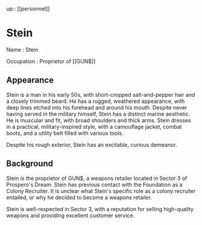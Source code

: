 ---
---
up:: [[personnel]]

# Stein

Name
: Stein

Occupation
: Proprietor of [[GUN$]]

## Appearance

Stein is a man in his early 50s, with short-cropped salt-and-pepper hair and a closely trimmed beard. He has a rugged, weathered appearance, with deep lines etched into his forehead and around his mouth. Despite never having served in the military himself, Stein has a distinct marine aesthetic. He is muscular and fit, with broad shoulders and thick arms. Stein dresses in a practical, military-inspired style, with a camouflage jacket, combat boots, and a utility belt filled with various tools. 

Despite his rough exterior, Stein has an excitable, curious demeanor.

## Background

Stein is the proprietor of GUN$, a weapons retailer located in Sector 3 of Prospero's Dream. Stein has previous contact with the Foundation as a Colony Recruiter. It is unclear what Stein's specific role as a colony recruiter entailed, or why he decided to become a weapons retailer. 

Stein is well-respected in Sector 3, with a reputation for selling high-quality weapons and providing excellent customer service.
